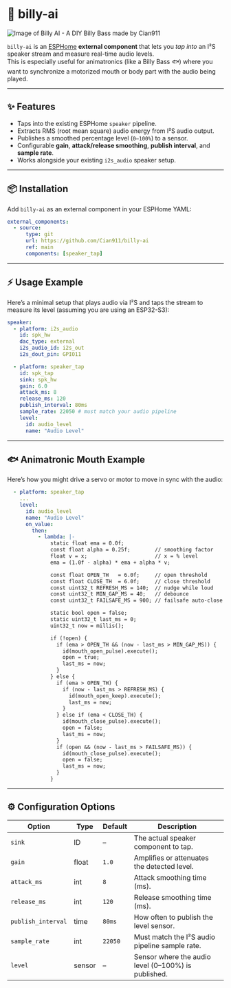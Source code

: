 # 🎤 billy-ai

![Image of Billy AI - A DIY Billy Bass made by Cian911](./images/billy.JPG)

`billy-ai` is an [ESPHome](https://esphome.io) **external component** that lets you _tap into_ an I²S speaker stream and measure real-time audio levels.  
This is especially useful for animatronics (like a Billy Bass 🐟) where you want to synchronize a motorized mouth or body part with the audio being played.

---

## ✨ Features

- Taps into the existing ESPHome `speaker` pipeline.
- Extracts RMS (root mean square) audio energy from I²S audio output.
- Publishes a smoothed percentage level (`0–100%`) to a sensor.
- Configurable **gain**, **attack/release smoothing**, **publish interval**, and **sample rate**.
- Works alongside your existing `i2s_audio` speaker setup.

---

## 📦 Installation

Add `billy-ai` as an external component in your ESPHome YAML:

```yaml
external_components:
  - source:
      type: git
      url: https://github.com/Cian911/billy-ai
      ref: main
      components: [speaker_tap]
```

---

## ⚡ Usage Example

Here’s a minimal setup that plays audio via I²S and taps the stream to measure its level (assuming you are using an ESP32-S3):

```yaml
speaker:
  - platform: i2s_audio
    id: spk_hw
    dac_type: external
    i2s_audio_id: i2s_out
    i2s_dout_pin: GPIO11

  - platform: speaker_tap
    id: spk_tap
    sink: spk_hw
    gain: 6.0
    attack_ms: 8
    release_ms: 120
    publish_interval: 80ms
    sample_rate: 22050 # must match your audio pipeline
    level:
      id: audio_level
      name: "Audio Level"
```

---

## 🐟 Animatronic Mouth Example

Here’s how you might drive a servo or motor to move in sync with the audio:

```yaml
  - platform: speaker_tap
    ...
    level:
      id: audio_level
      name: "Audio Level"
      on_value:
        then:
          - lambda: |-
              static float ema = 0.0f;
              const float alpha = 0.25f;        // smoothing factor
              float v = x;                      // x = % level
              ema = (1.0f - alpha) * ema + alpha * v;

              const float OPEN_TH   = 6.0f;     // open threshold
              const float CLOSE_TH  = 6.0f;     // close threshold
              const uint32_t REFRESH_MS = 140;  // nudge while loud
              const uint32_t MIN_GAP_MS = 40;   // debounce
              const uint32_t FAILSAFE_MS = 900; // failsafe auto-close

              static bool open = false;
              static uint32_t last_ms = 0;
              uint32_t now = millis();

              if (!open) {
                if (ema > OPEN_TH && (now - last_ms > MIN_GAP_MS)) {
                  id(mouth_open_pulse).execute();
                  open = true;
                  last_ms = now;
                }
              } else {
                if (ema > OPEN_TH) {
                  if (now - last_ms > REFRESH_MS) {
                    id(mouth_open_keep).execute();
                    last_ms = now;
                  }
                } else if (ema < CLOSE_TH) {
                  id(mouth_close_pulse).execute();
                  open = false;
                  last_ms = now;
                }
                if (open && (now - last_ms > FAILSAFE_MS)) {
                  id(mouth_close_pulse).execute();
                  open = false;
                  last_ms = now;
                }
              }
```

---

## ⚙️ Configuration Options

| Option             | Type   | Default | Description                                         |
| ------------------ | ------ | ------- | --------------------------------------------------- |
| `sink`             | ID     | –       | The actual speaker component to tap.                |
| `gain`             | float  | `1.0`   | Amplifies or attenuates the detected level.         |
| `attack_ms`        | int    | `8`     | Attack smoothing time (ms).                         |
| `release_ms`       | int    | `120`   | Release smoothing time (ms).                        |
| `publish_interval` | time   | `80ms`  | How often to publish the level sensor.              |
| `sample_rate`      | int    | `22050` | Must match the I²S audio pipeline sample rate.      |
| `level`            | sensor | –       | Sensor where the audio level (0–100%) is published. |
